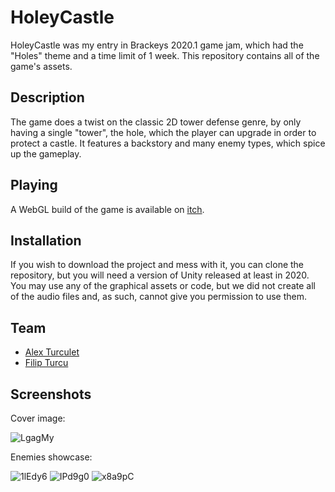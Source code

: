 # HoleyCastle

HoleyCastle was my entry in Brackeys 2020.1 game jam, which had the "Holes" theme and a time limit of 1 week. This repository contains all of the game's assets.

## Description

The game does a twist on the classic 2D tower defense genre, by only having a single "tower", the hole, which the player can upgrade in order to protect a castle. It features a backstory and many enemy types, which spice up the gameplay.

## Playing

A WebGL build of the game is available on [itch](https://alexturculet.itch.io/holeycastle).

## Installation

If you wish to download the project and mess with it, you can clone the repository, but you will need a version of Unity released at least in 2020. You may use any of the graphical assets or code, but we did not create all of the audio files and, as such, cannot give you permission to use them.

## Team

- [Alex Turculet](https://github.com/Androidus2)
- [Filip Turcu](https://github.com/DoubleF9)

## Screenshots

Cover image:

![LgagMy](https://github.com/user-attachments/assets/ffaf7350-89ee-4f39-b7f4-a7290dd2fc20)

Enemies showcase:

![1lEdy6](https://github.com/user-attachments/assets/3d9b81ca-cf19-4788-a95a-e0c6859f2b58)
![IPd9g0](https://github.com/user-attachments/assets/bf6d9377-be14-46f8-b8a6-3ad29ee8b1ef)
![x8a9pC](https://github.com/user-attachments/assets/0c8977d9-7497-4432-8859-58549f14eafc)
